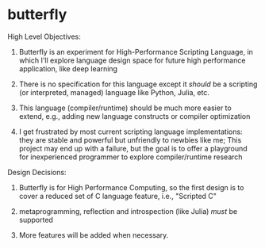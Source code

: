 # butterfly

High Level Objectives:

1. Butterfly is an experiment for High-Performance Scripting Language, in which I'll explore language design space for future high performance application, like deep learning

2. There is no specification for this language except it *should* be a scripting (or interpreted, managed) language like Python, Julia, etc.

3. This language (compiler/runtime) should be much more easier to extend, e.g., adding new language constructs or compiler optimization

4. I get frustrated by most current scripting language implementations: they are stable and powerful but unfriendly to newbies like me; This project may end up with a failure, but the goal is to offer a playground for inexperienced programmer to explore compiler/runtime research

Design Decisions:

1. Butterfly is for High Performance Computing, so the first design is to cover a reduced set of C language feature, i.e.,  "Scripted C"

2. metaprogramming, reflection and introspection (like Julia) *must* be supported

0. More features will be added when necessary.
